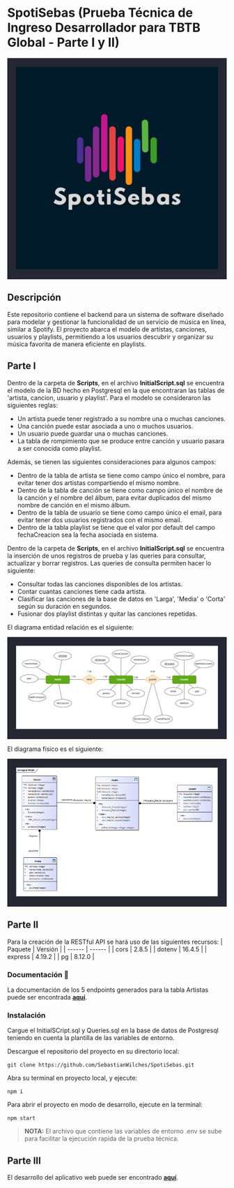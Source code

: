# SpotiSebas (Prueba Técnica de Ingreso Desarrollador para TBTB Global - Parte I y II)
<p align="center" style="padding: 20px; background: #252832">
    <img src="https://github.com/SebastianWilches/SpotiSebas/blob/main/img/Header.png" alt="Header">
</p>

## Descripción
Este repositorio contiene el backend para un sistema de software diseñado para modelar y gestionar la funcionalidad de un servicio de música en línea, similar a Spotify. El proyecto abarca el modelo de artistas, canciones, usuarios y playlists, permitiendo a los usuarios descubrir y organizar su música favorita de manera eficiente en playlists.

## Parte I
Dentro de la carpeta de **Scripts**, en el archivo **InitialScript.sql** se encuentra el modelo de la BD hecho en Postgresql en la que encontraran las tablas de 'artista, cancion, usuario y playlist'. Para el modelo se consideraron las siguientes reglas:

- Un artista puede tener registrado a su nombre una o muchas canciones.
- Una canción puede estar asociada a uno o muchos usuarios.
- Un usuario puede guardar una o muchas canciones.
- La tabla de rompimiento que se produce entre canción y usuario pasara a ser conocida como playlist.

Además, se tienen las siguientes consideraciones para algunos campos:
- Dentro de la tabla de artista se tiene como campo único el nombre, para evitar tener dos artistas compartiendo el mismo nombre. 
- Dentro de la tabla de canción se tiene como campo único el nombre de la canción y el nombre del álbum, para evitar duplicados del mismo nombre de canción en el mismo álbum.
- Dentro de la tabla de usuario se tiene como campo único el email, para evitar tener dos usuarios registrados con el mismo email.
- Dentro de la tabla playlist se tiene que el valor por default del campo fechaCreacion sea la fecha asociada en sistema. 

Dentro de la carpeta de **Scripts**, en el archivo **InitialScript.sql** se encuentra la inserción de unos registros de prueba y las queries para consultar, actualizar y borrar registros. Las queries de consulta permiten hacer lo siguiente:
- Consultar todas las canciones disponibles de los artistas.
- Contar cuantas canciones tiene cada artista.
- Clasificar las canciones de la base de datos en 'Larga', 'Media' o 'Corta' según su duración en segundos.
- Fusionar dos playlist distintas y quitar las canciones repetidas.

El diagrama entidad relación es el siguiente:
<p align="center" style="padding: 20px; background: #252832">
    <img src="https://github.com/SebastianWilches/SpotiSebas/blob/main/scripts/DiagramaER.png" alt="DiagramaER">
</p>

El diagrama físico es el siguiente:
<p align="center" style="padding: 20px; background: #252832">
    <img src="https://github.com/SebastianWilches/SpotiSebas/blob/main/scripts/DiagramaFisico.png" alt="DiagramaFisico">
</p>

## Parte II
Para la creación de la RESTful API se hará uso de las siguientes recursos:
| Paquete | Versión |
| ------ | ------ |
| cors | 2.8.5 |
| dotenv | 16.4.5 |
| express | 4.19.2 |
| pg | 8.12.0 |

### Documentación 📕
La documentación de los 5 endpoints generados para la tabla Artistas puede ser encontrada [**aquí**](https://documenter.getpostman.com/view/20804832/2sA3XWdJjU).

### Instalación
Cargue el InitialSCript.sql y Queries.sql en la base de datos de Postgresql teniendo en cuenta la plantilla de las variables de entorno.


Descargue el repositorio del proyecto en su directorio local:
```
git clone https://github.com/SebastianWilches/SpotiSebas.git
```
Abra su terminal en proyecto local, y ejecute:
```
npm i
```
Para abrir el proyecto en modo de desarrollo, ejecute en la terminal:
```
npm start
```

> **NOTA:** El archivo que contiene las variables de entorno .env se sube para facilitar la ejecución rapida de la prueba técnica.
## Parte III
El desarrollo del aplicativo web puede ser encontrado [**aquí**](https://github.com/SebastianWilches/TBTB_Global-Parte3).